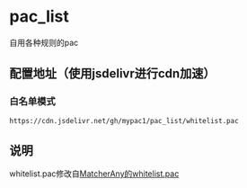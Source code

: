 # pac_list
自用各种规则的pac

## 配置地址（使用jsdelivr进行cdn加速）
### 白名单模式
```
https://cdn.jsdelivr.net/gh/mypac1/pac_list/whitelist.pac
```

## 说明
whitelist.pac修改自[MatcherAny的whitelist.pac](https://github.com/MatcherAny/whitelist.pac/blob/master/whitelist.pac)
